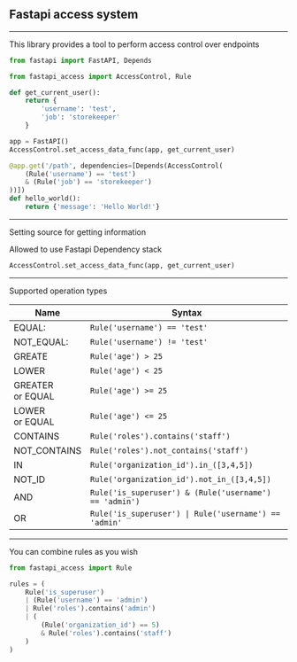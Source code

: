 ## Fastapi access system
____
This library provides a tool to perform access control over endpoints
```python
from fastapi import FastAPI, Depends

from fastapi_access import AccessControl, Rule

def get_current_user():
    return {
        'username': 'test',
        'job': 'storekeeper'
    }

app = FastAPI()
AccessControl.set_access_data_func(app, get_current_user)

@app.get('/path', dependencies=[Depends(AccessControl(
    (Rule('username') == 'test')
    & (Rule('job') == 'storekeeper')
))])
def hello_world():
    return {'message': 'Hello World!'}
```

____
Setting source for getting information

Allowed to use Fastapi Dependency stack
```python
AccessControl.set_access_data_func(app, get_current_user)
```
____
Supported operation types

| Name                   | Syntax                                                 |
|------------------------|--------------------------------------------------------|
| EQUAL:                 | `Rule('username') == 'test'  `                         |
| NOT_EQUAL:             | `Rule('username') != 'test' `                          |
| GREATE                 | `Rule('age') > 25   `                                  |
| LOWER                  | `Rule('age') < 25`                                     |
| GREATER <br/> or EQUAL | `Rule('age') >= 25`                                    |
| LOWER <br/> or EQUAL   | `Rule('age') <= 25`                                    |
 | CONTAINS               | `Rule('roles').contains('staff')`                      |
 | NOT_CONTAINS           | `Rule('roles').not_contains('staff')`                  |
| IN                     | `Rule('organization_id').in_([3,4,5])`                 |
 | NOT_ID                 | `Rule('organization_id').not_in_([3,4,5]) `            |
 | AND                    | `Rule('is_superuser') & (Rule('username') == 'admin')` |
 | OR                     | `Rule('is_superuser') \| Rule('username') == 'admin'`  |
----
You can combine rules as you wish
```python
from fastapi_access import Rule

rules = (
    Rule('is_superuser')
    | (Rule('username') == 'admin')
    | Rule('roles').contains('admin')
    | (
        (Rule('organization_id') == 5)
        & Rule('roles').contains('staff')
    )
)
```
